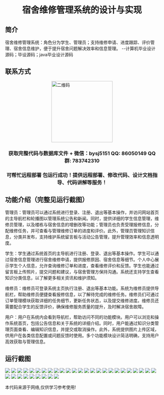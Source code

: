 <p><h1 align="center">宿舍维修管理系统的设计与实现</h1></p>

## 简介
宿舍维修管理系统：角色分为学生、管理员；支持维修申请、进度跟踪、评价管理、宿舍信息维护，便于提升宿舍问题解决效率和信息管理。    --计算机毕业设计源码；毕设源码；java毕业设计源码


## 联系方式
<img src="https://bs-1329754181.cos.ap-shanghai.myqcloud.com/wx.jpg" alt="二维码" style="display: block; margin: 0 auto;" width="200px">
<p><h3 align="center">获取完整代码与数据库文件 + 微信：bysj5151 QQ: 86050149 QQ群: 783742310</h3></p>
<p><h3 align="center">可帮忙远程部署 包运行成功！提供远程部署、修改代码、设计文档指导、代码讲解等服务！</h3></p>

## 功能介绍（完整见运行截图）
管理员：管理员可以通过系统进行登录、注册、退出等基本操作，并访问网站首页的主导航栏和轮播图以管理系统公告和新闻。同时，提供详细的学生信息管理，维修员管理，以及楼栋与宿舍信息的增删改等功能；管理员也负责受理报修信息，分配维修任务，并可查看与管理维修订单的进度和评价。此外，管理员管理知识信息，分类并发布，支持维护系统留言板与活动公告管理，提升管理效率和信息透明度。

学生：学生通过系统首页的主导航进行注册、登录、退出等基本操作。学生可以通过宿舍信息管理进行宿舍维修申请，提供报修原因、宿舍信息等细节。个人中心展示学生个人信息，允许查询维修订单和进度，查看维修评价和反馈。学生也能通过留言板上传照片，提交问题和建议，与宿舍管理方保持沟通。系统还支持学生查看知识分类信息，以了解更多相关资讯和维护须知。

维修员：维修员可登录系统主页执行注册、退出等基本功能。系统为维修员提供导航栏，帮助维修员便捷查看报修信息，以了解待完成的维修任务。维修员们可通过订单管理模块获取详细的任务细节，更新任务状态，以及提交维修进度。维修员还需要配合学生的反馈评价，确保维修服务质量的提升，及时解决宿舍故障。

用户：用户在系统内会看到导航栏，帮助访问不同的功能模块。用户可以浏览和操作系统首页，包括公告信息和关于系统的详细介绍。同时，用户能通过知识分类管理页面查看、编辑知识信息，并提交或取消操作。此外，系统提供图片上传区域，供用户在各类信息配置或问题反馈时使用。多个功能模块设计简洁明确，支持用户高效获取与管理信息。


## 运行截图
![](https://bs-1329754181.cos.ap-shanghai.myqcloud.com/spring/DormitoryMaintenanceManagementSystemDesignAndImplementation/img/001.jpg)
![](https://bs-1329754181.cos.ap-shanghai.myqcloud.com/spring/DormitoryMaintenanceManagementSystemDesignAndImplementation/img/002.jpg)
![](https://bs-1329754181.cos.ap-shanghai.myqcloud.com/spring/DormitoryMaintenanceManagementSystemDesignAndImplementation/img/003.jpg)
![](https://bs-1329754181.cos.ap-shanghai.myqcloud.com/spring/DormitoryMaintenanceManagementSystemDesignAndImplementation/img/004.jpg)
![](https://bs-1329754181.cos.ap-shanghai.myqcloud.com/spring/DormitoryMaintenanceManagementSystemDesignAndImplementation/img/005.jpg)
![](https://bs-1329754181.cos.ap-shanghai.myqcloud.com/spring/DormitoryMaintenanceManagementSystemDesignAndImplementation/img/006.jpg)
![](https://bs-1329754181.cos.ap-shanghai.myqcloud.com/spring/DormitoryMaintenanceManagementSystemDesignAndImplementation/img/007.jpg)
![](https://bs-1329754181.cos.ap-shanghai.myqcloud.com/spring/DormitoryMaintenanceManagementSystemDesignAndImplementation/img/008.jpg)
![](https://bs-1329754181.cos.ap-shanghai.myqcloud.com/spring/DormitoryMaintenanceManagementSystemDesignAndImplementation/img/009.jpg)
![](https://bs-1329754181.cos.ap-shanghai.myqcloud.com/spring/DormitoryMaintenanceManagementSystemDesignAndImplementation/img/010.jpg)
![](https://bs-1329754181.cos.ap-shanghai.myqcloud.com/spring/DormitoryMaintenanceManagementSystemDesignAndImplementation/img/011.jpg)
![](https://bs-1329754181.cos.ap-shanghai.myqcloud.com/spring/DormitoryMaintenanceManagementSystemDesignAndImplementation/img/012.jpg)
![](https://bs-1329754181.cos.ap-shanghai.myqcloud.com/spring/DormitoryMaintenanceManagementSystemDesignAndImplementation/img/013.jpg)
![](https://bs-1329754181.cos.ap-shanghai.myqcloud.com/spring/DormitoryMaintenanceManagementSystemDesignAndImplementation/img/014.jpg)
![](https://bs-1329754181.cos.ap-shanghai.myqcloud.com/spring/DormitoryMaintenanceManagementSystemDesignAndImplementation/img/015.jpg)
![](https://bs-1329754181.cos.ap-shanghai.myqcloud.com/spring/DormitoryMaintenanceManagementSystemDesignAndImplementation/img/016.jpg)
![](https://bs-1329754181.cos.ap-shanghai.myqcloud.com/spring/DormitoryMaintenanceManagementSystemDesignAndImplementation/img/017.jpg)
![](https://bs-1329754181.cos.ap-shanghai.myqcloud.com/spring/DormitoryMaintenanceManagementSystemDesignAndImplementation/img/018.jpg)
![](https://bs-1329754181.cos.ap-shanghai.myqcloud.com/spring/DormitoryMaintenanceManagementSystemDesignAndImplementation/img/019.jpg)
![](https://bs-1329754181.cos.ap-shanghai.myqcloud.com/spring/DormitoryMaintenanceManagementSystemDesignAndImplementation/img/020.jpg)
![](https://bs-1329754181.cos.ap-shanghai.myqcloud.com/spring/DormitoryMaintenanceManagementSystemDesignAndImplementation/img/021.jpg)
![](https://bs-1329754181.cos.ap-shanghai.myqcloud.com/spring/DormitoryMaintenanceManagementSystemDesignAndImplementation/img/022.jpg)
![](https://bs-1329754181.cos.ap-shanghai.myqcloud.com/spring/DormitoryMaintenanceManagementSystemDesignAndImplementation/img/023.jpg)
![](https://bs-1329754181.cos.ap-shanghai.myqcloud.com/spring/DormitoryMaintenanceManagementSystemDesignAndImplementation/img/024.jpg)
![](https://bs-1329754181.cos.ap-shanghai.myqcloud.com/spring/DormitoryMaintenanceManagementSystemDesignAndImplementation/img/025.jpg)
![](https://bs-1329754181.cos.ap-shanghai.myqcloud.com/spring/DormitoryMaintenanceManagementSystemDesignAndImplementation/img/026.jpg)
![](https://bs-1329754181.cos.ap-shanghai.myqcloud.com/spring/DormitoryMaintenanceManagementSystemDesignAndImplementation/img/027.jpg)
![](https://bs-1329754181.cos.ap-shanghai.myqcloud.com/spring/DormitoryMaintenanceManagementSystemDesignAndImplementation/img/028.jpg)
![](https://bs-1329754181.cos.ap-shanghai.myqcloud.com/spring/DormitoryMaintenanceManagementSystemDesignAndImplementation/img/029.jpg)
![](https://bs-1329754181.cos.ap-shanghai.myqcloud.com/spring/DormitoryMaintenanceManagementSystemDesignAndImplementation/img/030.jpg)
![](https://bs-1329754181.cos.ap-shanghai.myqcloud.com/spring/DormitoryMaintenanceManagementSystemDesignAndImplementation/img/031.jpg)
![](https://bs-1329754181.cos.ap-shanghai.myqcloud.com/spring/DormitoryMaintenanceManagementSystemDesignAndImplementation/img/032.jpg)
![](https://bs-1329754181.cos.ap-shanghai.myqcloud.com/spring/DormitoryMaintenanceManagementSystemDesignAndImplementation/img/033.jpg)
![](https://bs-1329754181.cos.ap-shanghai.myqcloud.com/spring/DormitoryMaintenanceManagementSystemDesignAndImplementation/img/034.jpg)

<p>本代码来源于网络,仅供学习参考使用!</p>
